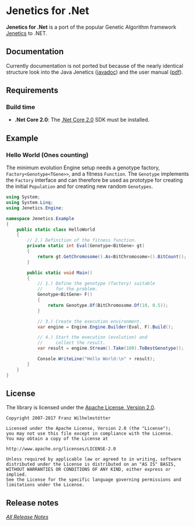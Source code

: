 # Jenetics for .Net

**Jenetics for .Net** is a port of the popular Genetic Algorithm framework [Jenetics](http://jenetics.io) to .NET.

## Documentation

Currently documentation is not ported but because of the nearly identical structure look into the Java Jenetics ([javadoc](http://jenetics.io/javadoc/jenetics/3.9/index.html)) and the user manual ([pdf](http://jenetics.io/manual/manual-3.9.0.pdf)).

## Requirements

### Build time
*  **.Net Core 2.0**: The [.Net Core 2.0](https://www.microsoft.com/net/download/core) SDK must be installed.

## Example

### Hello World (Ones counting)

The minimum evolution Engine setup needs a genotype factory, `Factory<Genotype<TGene>>`, and a fitness `Function`. The `Genotype` implements the `Factory` interface and can therefore be used as prototype for creating the initial `Population` and for creating new random `Genotypes`.

```cs
using System;
using System.Linq;
using Jenetics.Engine;

namespace Jenetics.Example
{
    public static class HelloWorld
    {
        // 2.) Definition of the fitness function.
        private static int Eval(Genotype<BitGene> gt)
        {
            return gt.GetChromosome().As<BitChromosome>().BitCount();
        }

        public static void Main()
        {
            // 1.) Define the genotype (factory) suitable
            //     for the problem.
            Genotype<BitGene> F()
            {
                return Genotype.Of(BitChromosome.Of(10, 0.5));
            }

            // 3.) Create the execution environment.
            var engine = Engine.Engine.Builder(Eval, F).Build();

            // 4.) Start the execution (evolution) and
            //     collect the result.
            var result = engine.Stream().Take(100).ToBestGenotype();

            Console.WriteLine("Hello World:\n" + result);
        }
    }
}
```

## License

The library is licensed under the [Apache License, Version 2.0](http://www.apache.org/licenses/LICENSE-2.0.html).

	Copyright 2007-2017 Franz Wilhelmstötter

	Licensed under the Apache License, Version 2.0 (the "License");
	you may not use this file except in compliance with the License.
	You may obtain a copy of the License at

	http://www.apache.org/licenses/LICENSE-2.0

	Unless required by applicable law or agreed to in writing, software
	distributed under the License is distributed on an "AS IS" BASIS,
	WITHOUT WARRANTIES OR CONDITIONS OF ANY KIND, either express or implied.
	See the License for the specific language governing permissions and
	limitations under the License.
	
## Release notes
	
_[All Release Notes](RELEASE_NOTES.md)_